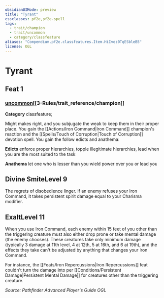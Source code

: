 ```yaml
---
obsidianUIMode: preview
title: "Tyrant"
cssclasses: pf2e,pf2e-spell
tags:
  - trait/champion
  - trait/uncommon
  - category/classfeature
aliases: "Compendium.pf2e.classfeatures.Item.HiIvez0TqESbleB5"
license: OGL
---
```

# Tyrant
## Feat 1
### [uncommon](uncommon.md "Uncommon Rarity Trait")[[3-Rules/trait_reference/champion]]

**Category** classfeature; 




Might makes right, and you subjugate the weak to keep them in their proper place. You gain the [[Actions/Iron Command|Iron Command]] champion's reaction and the [[Spells/Touch of Corruption|Touch of Corruption]] devotion spell. You gain the follow edicts and anathema:

**Edicts** enforce proper hierarchies, topple illegitimate hierarchies, lead when you are the most suited to the task

**Anathema** let one who is lesser than you wield power over you or lead you

## Divine SmiteLevel 9

The regrets of disobedience linger. If an enemy refuses your Iron Command, it takes persistent spirit damage equal to your Charisma modifier.

## ExaltLevel 11

When you use Iron Command, each enemy within 15 feet of you other than the triggering creature must also either drop prone or take mental damage (the enemy chooses). These creatures take only minimum damage (typically 3 damage at 11th level, 4 at 12th, 5 at 16th, and 6 at 19th), and the effects they take can't be adjusted by anything that changes your Iron Command.

For instance, the [[Feats/Iron Repercussions|Iron Repercussions]] feat couldn't turn the damage into per [[Conditions/Persistent Damage|Persistent Mental Damage]] for creatures other than the triggering creature.

*Source: Pathfinder Advanced Player's Guide*
*OGL*